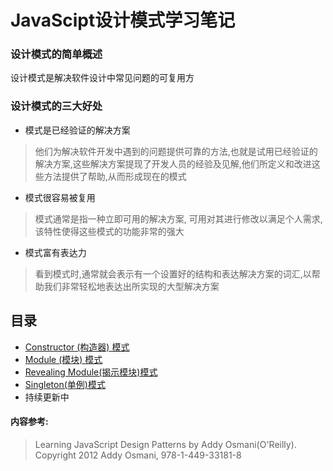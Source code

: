 # JavaScipt设计模式学习笔记

### 设计模式的简单概述
 设计模式是解决软件设计中常见问题的可复用方
 
### 设计模式的三大好处
 - 模式是已经验证的解决方案
 > 他们为解决软件开发中遇到的问题提供可靠的方法,也就是试用已经验证的解决方案,这些解决方案提现了开发人员的经验及见解,他们所定义和改进这些方法提供了帮助,从而形成现在的模式
 - 模式很容易被复用
 > 模式通常是指一种立即可用的解决方案, 可用对其进行修改以满足个人需求, 该特性使得这些模式的功能非常的强大
 - 模式富有表达力
 > 看到模式时,通常就会表示有一个设置好的结构和表达解决方案的词汇,以帮助我们非常轻松地表达出所实现的大型解决方案
 
 ## 目录
- [Constructor (构造器) 模式](./Design%20patterns/Constructor)
- [Module (模块) 模式](./Design%20patterns/Module)
- [Revealing Module(揭示模块)模式](./Design%20patterns/Revealing%20Module)
- [Singleton(单例)模式](./Design%20patterns/Singleton)
- 持续更新中
  
  
#### 内容参考: 
> Learning JavaScript Design Patterns by Addy Osmani(O'Reilly). Copyright 2012 Addy Osmani, 978-1-449-33181-8
